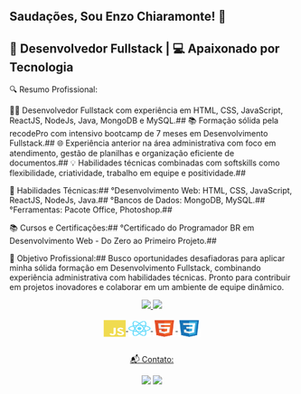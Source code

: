 ##  Saudações, Sou Enzo Chiaramonte! 👋
## 🚀 Desenvolvedor Fullstack | 💻 Apaixonado por Tecnologia


🔍 Resumo Profissional:

👨‍💻 Desenvolvedor Fullstack com experiência em HTML, CSS, JavaScript, ReactJS, NodeJs, Java, MongoDB e MySQL.##
📚 Formação sólida pela recodePro com intensivo bootcamp de 7 meses em Desenvolvimento Fullstack.##
🌐 Experiência anterior na área administrativa com foco em atendimento, gestão de planilhas e organização eficiente de documentos.##
💡 Habilidades técnicas combinadas com softskills como flexibilidade, criatividade, trabalho em equipe e positividade.##

🔧 Habilidades Técnicas:##
°Desenvolvimento Web: HTML, CSS, JavaScript, ReactJS, NodeJs, Java.##
°Bancos de Dados: MongoDB, MySQL.##
°Ferramentas: Pacote Office, Photoshop.##

📚 Cursos e Certificações:##
°Certificado do Programador BR em Desenvolvimento Web - Do Zero ao Primeiro Projeto.##

🌟 Objetivo Profissional:##
Busco oportunidades desafiadoras para aplicar minha sólida formação em Desenvolvimento Fullstack, combinando experiência administrativa com habilidades técnicas. Pronto para contribuir em projetos inovadores e colaborar em um ambiente de equipe dinâmico.





<div align="center">
  <a href="https://github.com/EnzoChiara">
  <img height="48%" src="https://github-readme-stats.vercel.app/api?username=EnzoChiara&show_icons=true&theme=dark&include_all_commits=true&count_private=true"/>
  <img height="50%" src="https://github-readme-stats.vercel.app/api/top-langs/?username=EnzoChiara&layout=compact&langs_count=7&theme=dark"/
</div>
<div style="display: inline_block"><br>
  <img align="center" alt="Enzo-Js" height="30" width="40" src="https://raw.githubusercontent.com/devicons/devicon/master/icons/javascript/javascript-plain.svg">
    <img align="center" alt="Enzo-React" height="30" width="40" src="https://raw.githubusercontent.com/devicons/devicon/master/icons/react/react-original.svg">
  <img align="center" alt="Enzo-HTML" height="30" width="40" src="https://raw.githubusercontent.com/devicons/devicon/master/icons/html5/html5-original.svg">
  <img align="center" alt="Enzo-CSS" height="30" width="40" src="https://raw.githubusercontent.com/devicons/devicon/master/icons/css3/css3-original.svg">
 </div>
  
  ##
  
 📬 Contato:
<div> 
  <a href = "mailto:enzochiara1@hotmail.com"><img src="https://img.shields.io/badge/-Hotmail-%23333?style=for-the-badge&logo=gmail&logoColor=white" target="_blank"></a>
  <a href="https://www.linkedin.com/in/enzo-chiaramonte" target="_blank"><img src="https://img.shields.io/badge/-LinkedIn-%230077B5?style=for-the-badge&logo=linkedin&logoColor=white" target="_blank"></a> 

 
</div>
